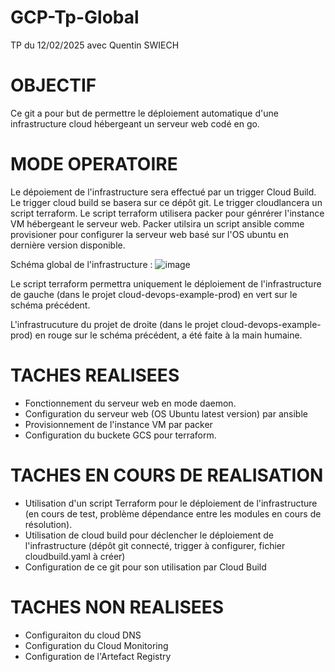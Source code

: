 # GCP-Tp-Global
TP du 12/02/2025 avec Quentin SWIECH

OBJECTIF
=========
Ce git a pour but de permettre le déploiement automatique d'une infrastructure cloud hébergeant un serveur web codé en go.

MODE OPERATOIRE
===============

Le dépoiement de l'infrastructure sera effectué par un trigger Cloud Build.
Le trigger cloud build se basera sur ce dépôt git.
Le trigger cloudlancera un script terraform.
Le script terraform utilisera packer pour génrérer l'instance VM hébergeant le serveur web.
Packer utilsira un script ansible comme provisioner pour configurer la serveur web basé sur l'OS ubuntu en dernière version disponible.


Schéma global de l'infrastructure :
![image](https://github.com/user-attachments/assets/1d960920-cf13-484f-bd31-a7abafce9340)

Le script terraform permettra uniquement le déploiement de l'infrastructure de gauche (dans le projet cloud-devops-example-prod) en vert sur le schéma précédent.

L'infrastrucuture du projet de droite (dans le projet cloud-devops-example-prod) en rouge sur le schéma précédent, a été faite à la main humaine.


TACHES REALISEES
================
- Fonctionnement du serveur web en mode daemon.
- Configuration du serveur web (OS Ubuntu latest version) par ansible
- Provisionnement de l'instance VM par packer
- Configuration du buckete GCS pour terraform. 


TACHES EN COURS DE REALISATION
==============================
- Utilisation d'un script Terraform pour le déploiement de l'infrastructure (en cours de test, problème dépendance entre les modules en cours de résolution).
- Utilisation de cloud build pour déclencher le déploiement de l'infrastructure (dépôt git connecté, trigger à configurer, fichier cloudbuild.yaml à créer)
- Configuration de ce git pour son utilisation par Cloud Build


TACHES NON REALISEES
====================
- Configuraiton du cloud DNS
- Configuration du Cloud Monitoring
- Configuration de l'Artefact Registry 
